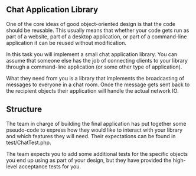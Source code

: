 Chat Application Library
---------------------------

One of the core ideas of good object-oriented design is that the code should
be reusable. This usually means that whether your code gets run as part of a
website, part of a desktop application, or part of a command-line application
it can be reused without modification.

In this task you will implement a small chat application library. You can
assume that someone else has the job of connecting clients to your library
through a command-line application (or some other type of application).

What they need from you is a library that implements the broadcasting of
messages to everyone in a chat room.  Once the message gets sent back to the
recipient objects their application will handle the actual network IO.

Structure
---------

The team in charge of building the final application has put together some
pseudo-code to express how they would like to interact with your library and
which features they will need. Their expectations can be found in
test/ChatTest.php.

The team expects you to add some additional tests for the specific objects you
end up using as part of your design, but they have provided the high-level
acceptance tests for you.